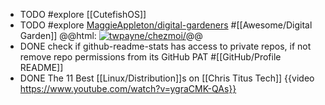 - TODO #explore [[CutefishOS]]
- TODO #explore [MaggieAppleton/digital-gardeners](https://github.com/MaggieAppleton/digital-gardeners) #[[Awesome/Digital Garden]]
  @@html: <a href="https://github.com/MaggieAppleton/digital-gardeners"><img src="https://github-readme-stats-astronomer.vercel.app/api/pin/?username=MaggieAppleton&repo=digital-gardeners&theme=tokyonight" alt="twpayne/chezmoi/"/></a>@@
- DONE check if github-readme-stats has access to private repos, if not remove repo permissions from its GitHub PAT #[[GitHub/Profile README]]
- DONE The 11 Best [[Linux/Distribution]]s on [[Chris Titus Tech]]
  {{video https://www.youtube.com/watch?v=ygraCMK-QAs}}